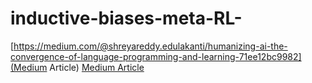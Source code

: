 # inductive-biases-meta-RL-
[https://medium.com/@shreyareddy.edulakanti/humanizing-ai-the-convergence-of-language-programming-and-learning-71ee12bc9982](Medium Article)
[Medium Article](https://medium.com/@shreyareddy.edulakanti/humanizing-ai-the-convergence-of-language-programming-and-learning-71ee12bc9982)
